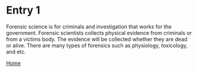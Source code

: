 # Entry 1

Forensic science is for criminals and investigation that works for the government. Forensic scientists collects physical evidence from criminals or from a victims body. The evidence will be collected whether they are dead or alive. There are many types of forensics such as physiology, toxicology, and etc.

[Home](../README.md)
